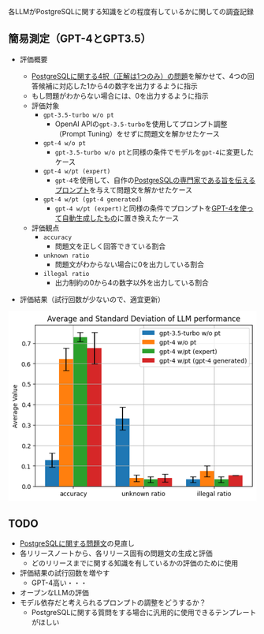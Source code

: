 各LLMがPostgreSQLに関する知識をどの程度有しているかに関しての調査記録

## 簡易測定（GPT-4とGPT3.5）

 - 評価概要
   - [PostgreSQLに関する4択（正解は1つのみ）の問題](./generated/questions/postgres_questions_ossdb_exams.toml)を解かせて、4つの回答候補に対応した1から4の数字を出力するように指示
   - もし問題がわからない場合には、0を出力するように指示
   - 評価対象
     - `gpt-3.5-turbo w/o pt`
       - OpenAI APIの`gpt-3.5-turbo`を使用してプロンプト調整（Prompt Tuning）をせずに問題文を解かせたケース
     - `gpt-4 w/o pt`
       - `gpt-3.5-turbo w/o pt`と同様の条件でモデルを`gpt-4`に変更したケース
     - `gpt-4 w/pt (expert)`
       - `gpt-4`を使用して、自作の[PostgreSQLの専門家である旨を伝えるプロンプト](./generated/prompts/postgres_expert_prompt.txt)を与えて問題文を解かせたケース
     - `gpt-4 w/pt (gpt-4 generated)`
       - `gpt-4 w/pt (expert)`と同様の条件でプロンプトを[GPT-4を使って自動生成したもの](./generated/prompts/gpt4_generated.txt)に置き換えたケース
   - 評価観点
     - `accuracy`
       - 問題文を正しく回答できている割合
     - `unknown ratio`
       - 問題文がわからない場合に0を出力している割合
     - `illegal ratio`
       - 出力制約の0から4の数字以外を出力している割合

 - 評価結果（試行回数が少ないので、適宜更新）

<p align="center"><img src="resources/llm_evaluation_results.png" width="600px"></p>

## TODO

 - [PostgreSQLに関する問題文](./generated/questions/postgres_questions_ossdb_exams.toml)の見直し
 - 各リリースノートから、各リリース固有の問題文の生成と評価
    - どのリリースまでに関する知識を有しているかの評価のために使用
 - 評価結果の試行回数を増やす
   - GPT-4高い・・・
 - オープンなLLMの評価
 - モデル依存だと考えられるプロンプトの調整をどうするか？
   - PostgreSQLに関する質問をする場合に汎用的に使用できるテンプレートがほしい

